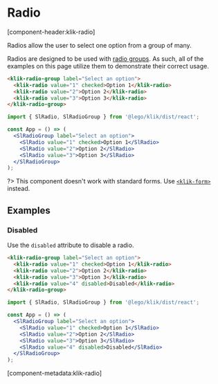 # Radio

[component-header:klik-radio]

Radios allow the user to select one option from a group of many.

Radios are designed to be used with [radio groups](/components/radio-group). As such, all of the examples on this page utilize them to demonstrate their correct usage.

```html preview
<klik-radio-group label="Select an option">
  <klik-radio value="1" checked>Option 1</klik-radio>
  <klik-radio value="2">Option 2</klik-radio>
  <klik-radio value="3">Option 3</klik-radio>
</klik-radio-group>
```

```jsx react
import { SlRadio, SlRadioGroup } from '@lego/klik/dist/react';

const App = () => (
  <SlRadioGroup label="Select an option">
    <SlRadio value="1" checked>Option 1</SlRadio>
    <SlRadio value="2">Option 2</SlRadio>
    <SlRadio value="3">Option 3</SlRadio>
  </SlRadioGroup>
);
```

?> This component doesn't work with standard forms. Use [`<klik-form>`](/components/form) instead.

## Examples

### Disabled

Use the `disabled` attribute to disable a radio.

```html preview
<klik-radio-group label="Select an option">
  <klik-radio value="1" checked>Option 1</klik-radio>
  <klik-radio value="2">Option 2</klik-radio>
  <klik-radio value="3">Option 3</klik-radio>
  <klik-radio value="4" disabled>Disabled</klik-radio>
</klik-radio-group>
```

```jsx react
import { SlRadio, SlRadioGroup } from '@lego/klik/dist/react';

const App = () => (
  <SlRadioGroup label="Select an option">
    <SlRadio value="1" checked>Option 1</SlRadio>
    <SlRadio value="2">Option 2</SlRadio>
    <SlRadio value="3">Option 3</SlRadio>
    <SlRadio value="4" disabled>Disabled</SlRadio>
  </SlRadioGroup>
);
```

[component-metadata:klik-radio]

